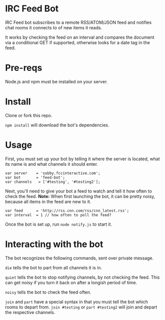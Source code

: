 # IRC Feed Bot

IRC Feed bot subscribes to a remote RSS/ATOM/JSON feed and notifies
chat rooms it connects to of new items it reads.

It works by checking the feed on an interval and compares the document
via a conditional GET if supported, otherwise looks for a date tag in
the feed.

# Pre-reqs

Node.js and npm must be installed on your server.


# Install

  Clone or fork this repo.

  `npm install` will download the bot's dependencies.


# Usage

First, you must set up your bot by telling it where the server is
located, what its name is and what channels it should enter.

```
var server    = 'sobby.fccinteractive.com';
var bot       = 'feed-bot';
var channels   = ['#testing', '#testing2'];
```

Next, you'll need to give your bot a feed to watch and tell it how often
to check the feed. **Note:** When first launching the bot, it can be
pretty noisy, because all items in the feed are new to it.

```
var feed      = 'http://rss.cnn.com/rss/cnn_latest.rss';
var interval  = 1 // how often to poll the feed?
```

Once the bot is set up, run `node notify.js` to start it.

# Interacting with the bot

The bot recognizes the following commands, sent over private message.

`die` tells the bot to part from all channels it is in.

`quiet` tells the bot to stop notifying channels, by not checking the
feed. This can get noisy if you turn it back on after a longish period of time.

`noisy` tells the bot to check the feed often.

`join` and `part` have a special syntax in that you must tell the bot
which rooms to depart from. `join #testing` or `part #testing2` will
join and depart the respective channels.
